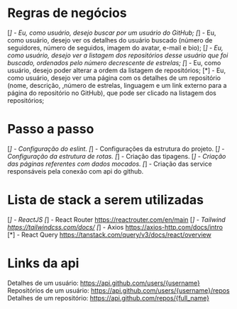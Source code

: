 # Regras de negócios

[*] - Eu, como usuário, desejo buscar por um usuário do GitHub;
[*] - Eu, como usuário, desejo ver os detalhes do usuário buscado (número de seguidores, número de seguidos, imagem do avatar, e-mail e bio);
[*] - Eu, como usuário, desejo ver a listagem dos repositórios desse usuário que foi buscado, ordenados pelo número decrescente de estrelas;
[*] - Eu, como usuário, desejo poder alterar a ordem da listagem de repositórios;
[*] - Eu, como usuário, desejo ver uma página com os detalhes de um repositório (nome, descrição, ,número de estrelas, linguagem e um link externo para a página do repositório no GitHub), que pode ser clicado na listagem dos repositórios;

# Passo a passo

[*] - Configuração do eslint.
[*] - Configurações da estrutura do projeto.
[*] - Configuração da estrutura de rotas.
[*] - Criação das tipagens.
[*] - Criação das páginas referentes com dados mocados.
[*] - Criação das service responsáveis pela conexão com api do github.

# Lista de stack a serem utilizadas

[*] - ReactJS
[*] - React Router https://reactrouter.com/en/main
[*] - Tailwind https://tailwindcss.com/docs/
[*] - Axios https://axios-http.com/docs/intro
[*] - React Query https://tanstack.com/query/v3/docs/react/overview

# Links da api

Detalhes de um usuário: https://api.github.com/users/{username}
Repositórios de um usuário: https://api.github.com/users/{username}/repos
Detalhes de um repositório: https://api.github.com/repos/{full_name}
